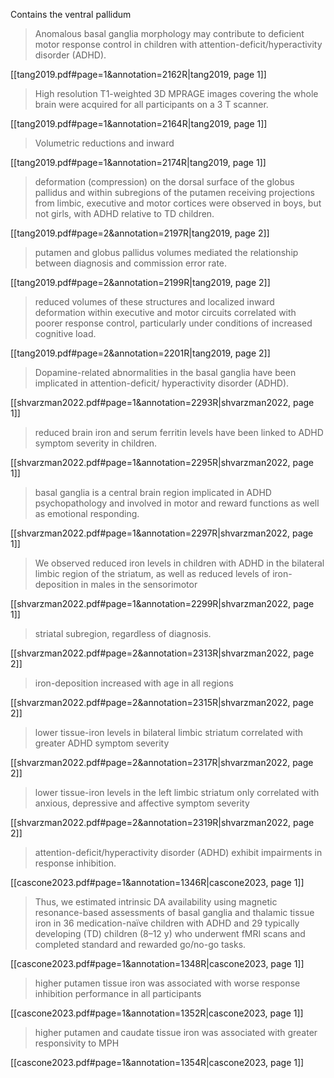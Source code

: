 Contains the ventral pallidum

> Anomalous basal ganglia morphology may contribute to deficient motor response control in children with attention-deficit/hyperactivity disorder (ADHD).

[[tang2019.pdf#page=1&annotation=2162R|tang2019, page 1]]

> High resolution T1-weighted 3D MPRAGE images covering the whole brain were acquired for all participants on a 3 T scanner.

[[tang2019.pdf#page=1&annotation=2164R|tang2019, page 1]]

> Volumetric reductions and inward

[[tang2019.pdf#page=1&annotation=2174R|tang2019, page 1]]

> deformation (compression) on the dorsal surface of the globus pallidus and within subregions of the putamen receiving projections from limbic, executive and motor cortices were observed in boys, but not girls, with ADHD relative to TD children.

[[tang2019.pdf#page=2&annotation=2197R|tang2019, page 2]]

> putamen and globus pallidus volumes mediated the relationship between diagnosis and commission error rate.

[[tang2019.pdf#page=2&annotation=2199R|tang2019, page 2]]

> reduced volumes of these structures and localized inward deformation within executive and motor circuits correlated with poorer response control, particularly under conditions of increased cognitive load.

[[tang2019.pdf#page=2&annotation=2201R|tang2019, page 2]]






> Dopamine-related abnormalities in the basal ganglia have been implicated in attention-deficit/ hyperactivity disorder (ADHD).

[[shvarzman2022.pdf#page=1&annotation=2293R|shvarzman2022, page 1]]

> reduced brain iron and serum ferritin levels have been linked to ADHD symptom severity in children.

[[shvarzman2022.pdf#page=1&annotation=2295R|shvarzman2022, page 1]]

> basal ganglia is a central brain region implicated in ADHD psychopathology and involved in motor and reward functions as well as emotional responding.

[[shvarzman2022.pdf#page=1&annotation=2297R|shvarzman2022, page 1]]

> We observed reduced iron levels in children with ADHD in the bilateral limbic region of the striatum, as well as reduced levels of iron-deposition in males in the sensorimotor

[[shvarzman2022.pdf#page=1&annotation=2299R|shvarzman2022, page 1]]

> striatal subregion, regardless of diagnosis.

[[shvarzman2022.pdf#page=2&annotation=2313R|shvarzman2022, page 2]]

> iron-deposition increased with age in all regions

[[shvarzman2022.pdf#page=2&annotation=2315R|shvarzman2022, page 2]]

> lower tissue-iron levels in bilateral limbic striatum correlated with greater ADHD symptom severity

[[shvarzman2022.pdf#page=2&annotation=2317R|shvarzman2022, page 2]]

> lower tissue-iron levels in the left limbic striatum only correlated with anxious, depressive and affective symptom severity

[[shvarzman2022.pdf#page=2&annotation=2319R|shvarzman2022, page 2]]




> attention-deficit/hyperactivity disorder (ADHD) exhibit impairments in response inhibition.

[[cascone2023.pdf#page=1&annotation=1346R|cascone2023, page 1]]

> Thus, we estimated intrinsic DA availability using magnetic resonance-based assessments of basal ganglia and thalamic tissue iron in 36 medication-naïve children with ADHD and 29 typically developing (TD) children (8–12 y) who underwent fMRI scans and completed standard and rewarded go/no-go tasks.

[[cascone2023.pdf#page=1&annotation=1348R|cascone2023, page 1]]

> higher putamen tissue iron was associated with worse response inhibition performance in all participants

[[cascone2023.pdf#page=1&annotation=1352R|cascone2023, page 1]]

> higher putamen and caudate tissue iron was associated with greater responsivity to MPH

[[cascone2023.pdf#page=1&annotation=1354R|cascone2023, page 1]]



